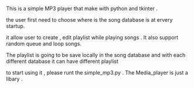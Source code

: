This is a simple MP3 player that make with python and tkinter . 

the user first need to choose where is the song database is at ervery startup.

it allow user to create  , edit playlist while playing songs . 
It also support random queue and loop songs. 

The playlist is going to be save locally in the song database and with each different database it can have different playlist 

to start using it , please runt the simple_mp3.py . The Media_player is just a libary .
